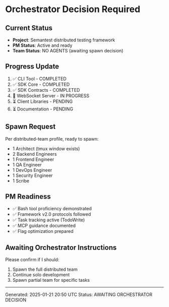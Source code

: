 # Orchestrator Decision Required

## Current Status
- **Project**: Semantest distributed testing framework
- **PM Status**: Active and ready
- **Team Status**: NO AGENTS (awaiting spawn decision)

## Progress Update
1. ✅ CLI Tool - COMPLETED
2. ✅ SDK Core - COMPLETED  
3. ✅ SDK Contracts - COMPLETED
4. 🔄 WebSocket Server - IN PROGRESS
5. ⏳ Client Libraries - PENDING
6. ⏳ Documentation - PENDING

## Spawn Request
Per distributed-team profile, ready to spawn:
- 1 Architect (tmux window exists)
- 2 Backend Engineers
- 1 Frontend Engineer  
- 1 QA Engineer
- 1 DevOps Engineer
- 1 Security Engineer
- 1 Scribe

## PM Readiness
- ✅ Bash tool proficiency demonstrated
- ✅ Framework v2.0 protocols followed
- ✅ Task tracking active (TodoWrite)
- ✅ MCP guidance documented
- ✅ Flag optimization prepared

## Awaiting Orchestrator Instructions
Please confirm if I should:
1. Spawn the full distributed team
2. Continue solo development
3. Spawn partial team for specific tasks

---
Generated: 2025-01-21 20:50 UTC
Status: AWAITING ORCHESTRATOR DECISION